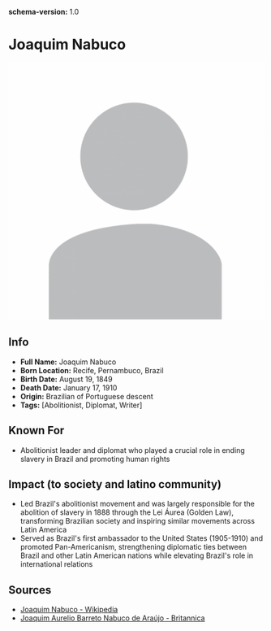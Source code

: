 **schema-version:** 1.0
# Joaquim Nabuco

![image description](images/person-image-template.png)

## Info
- **Full Name:** Joaquim Nabuco
- **Born Location:** Recife, Pernambuco, Brazil
- **Birth Date:** August 19, 1849
- **Death Date:** January 17, 1910
- **Origin:** Brazilian of Portuguese descent  
- **Tags:** [Abolitionist, Diplomat, Writer]

## Known For
- Abolitionist leader and diplomat who played a crucial role in ending slavery in Brazil and promoting human rights

## Impact (to society and latino community)
- Led Brazil's abolitionist movement and was largely responsible for the abolition of slavery in 1888 through the Lei Áurea (Golden Law), transforming Brazilian society and inspiring similar movements across Latin America
- Served as Brazil's first ambassador to the United States (1905-1910) and promoted Pan-Americanism, strengthening diplomatic ties between Brazil and other Latin American nations while elevating Brazil's role in international relations

## Sources
- [Joaquim Nabuco - Wikipedia](https://en.wikipedia.org/wiki/Joaquim_Nabuco)
- [Joaquim Aurelio Barreto Nabuco de Araújo - Britannica](https://www.britannica.com/biography/Joaquim-Aurelio-Barreto-Nabuco-de-Araujo)